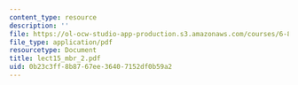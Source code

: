 ```yaml
---
content_type: resource
description: ''
file: https://ol-ocw-studio-app-production.s3.amazonaws.com/courses/6-871-knowledge-based-applications-systems-spring-2005/0b23c3ff8b8767ee36407152df0b59a2_lect15_mbr_2.pdf
file_type: application/pdf
resourcetype: Document
title: lect15_mbr_2.pdf
uid: 0b23c3ff-8b87-67ee-3640-7152df0b59a2
---
```

